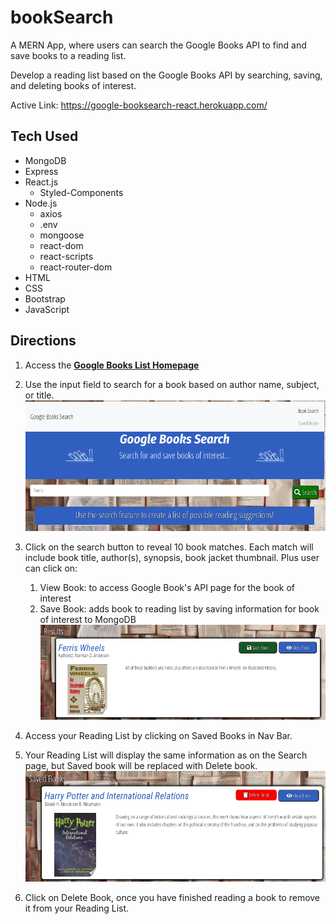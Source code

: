 # bookSearch
A MERN App, where users can search the Google Books API to find and save books to a reading list.  

Develop a reading list based on the Google Books API by searching, saving, and deleting books of interest.

Active Link: https://google-booksearch-react.herokuapp.com/

## Tech Used
* MongoDB
* Express
* React.js
   * Styled-Components
* Node.js
   * axios
   * .env
   * mongoose
   * react-dom
   * react-scripts
   * react-router-dom
* HTML
* CSS
* Bootstrap
* JavaScript

## Directions
1. Access the [**Google Books List Homepage**](https://google-booksearch-react.herokuapp.com/)
1. Use the input field to search for a book based on author name, subject, or title. 
![Main](/client/public/media/main.png)

1. Click on the search button to reveal 10 book matches.  Each match will include book title, author(s), synopsis, book jacket thumbnail.  Plus user can click on:
   1. View Book: to access Google Book's API page for the book of interest
   1. Save Book: adds book to reading list by saving information for book of interest to MongoDB
   ![Search](/client/public/media/search.png)

1. Access your Reading List by clicking on Saved Books in Nav Bar.
1. Your Reading List will display the same information as on the Search page, but Saved book will be replaced with Delete book.
![Saved](/client/public/media/saved.png)  

1. Click on Delete Book, once you have finished reading a book to remove it from your Reading List.
